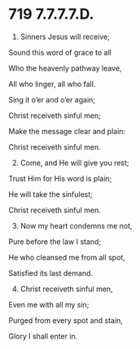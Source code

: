 # 719 7.7.7.7.D.

1.  Sinners Jesus will receive;

Sound this word of grace to all

Who the heavenly pathway leave,

All who linger, all who fall.

Sing it o’er and o’er again;

Christ receiveth sinful men;

Make the message clear and plain:

Christ receiveth sinful men.

2.  Come, and He will give you rest;

Trust Him for His word is plain;

He will take the sinfulest;

Christ receiveth sinful men.

3.  Now my heart condemns me not,

Pure before the law I stand;

He who cleansed me from all spot,

Satisfied its last demand.

4.  Christ receiveth sinful men,

Even me with all my sin;

Purged from every spot and stain,

Glory I shall enter in.

